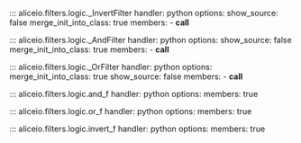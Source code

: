 ::: aliceio.filters.logic._InvertFilter
    handler: python
    options:
      show_source: false
      merge_init_into_class: true
      members:
        - __call__


::: aliceio.filters.logic._AndFilter
    handler: python
    options:
      show_source: false
      merge_init_into_class: true
      members:
        - __call__

::: aliceio.filters.logic._OrFilter
    handler: python
    options:
      merge_init_into_class: true
      show_source: false
      members:
        - __call__

::: aliceio.filters.logic.and_f
    handler: python
    options:
      members: true

::: aliceio.filters.logic.or_f
    handler: python
    options:
      members: true

::: aliceio.filters.logic.invert_f
    handler: python
    options:
      members: true
